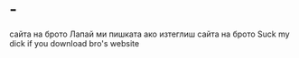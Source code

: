 # -
сайта на брото
Лапай ми пишката ако изтеглиш сайта на брото
Suck my dick if you download bro's website

